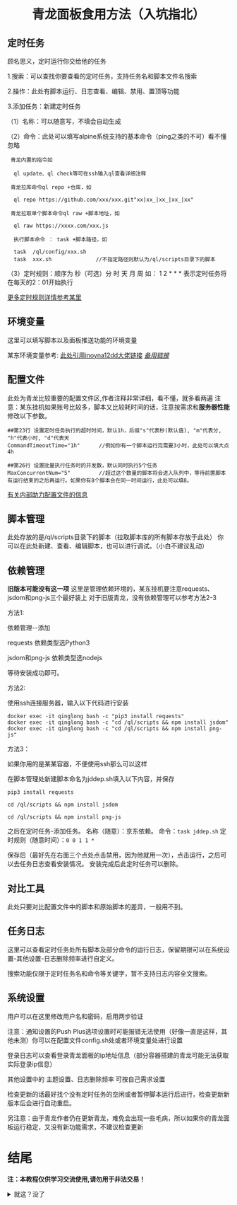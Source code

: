 <h1 align="center">青龙面板食用方法（入坑指北）</h1>


## 定时任务
顾名思义，定时运行你交给他的任务

1.搜索：可以查找你要查看的定时任务，支持任务名和脚本文件名搜索

2.操作：此处有脚本运行、日志查看、编辑、禁用、置顶等功能

3.添加任务：新建定时任务

  （1）名称：可以随意写，不填会自动生成
  
  （2）命令：此处可以填写alpine系统支持的基本命令（ping之类的不可）看不懂忽略
  
     青龙内置的指令如
      
      ql update、ql check等可在ssh输入ql查看详细注释
      
     青龙拉库命令ql repo +仓库，如
      
      ql repo https://github.com/xxx/xxx.git"xx|xx_|xx_|xx_|xx"
      
     青龙拉取单个脚本命令ql raw +脚本地址，如
      
      ql raw https://xxxx.com/xxx.js
      
      执行脚本命令 ： task +脚本路径，如
      
      task  /ql/config/xxx.sh
      task  xxx.sh              //不指定路径则默认为/ql/scripts目录下的脚本
      
  （3）定时规则：顺序为 秒（可选）分 时 天 月 周 如：
  1 2 * * * 表示定时任务将在每天的2：01开始执行
  
  [更多定时规则详情参考某里](https://help.aliyun.com/document_detail/173611.html)
  
## 环境变量
这里可以填写脚本以及面板推送功能的环境变量

某东环境变量参考:
[此处引用inoyna12dd大佬链接](https://github.com/inoyna12/JDsc/blob/main/backUp/githubAction.md)
      *[备用链接](https://github.com/gold-huiyun/JDsc/blob/main/backUp/githubAction.md)*
## 配置文件
此处为青龙比较重要的配置文件区,作者注释非常详细，看不懂，就多看两遍
注意：某东挂机如果账号比较多，脚本又比较耗时间的话，注意按需求和**服务器性能**修改以下参数。
```
##第23行 设置定时任务执行的超时时间，默认1h，后缀"s"代表秒(默认值), "m"代表分, "h"代表小时, "d"代表天
CommandTimeoutTime="1h"      //例如你有一个脚本运行完需要3小时，此处可以填大点 4h

##第26行 设置批量执行任务时的并发数，默认同时执行5个任务
MaxConcurrentNum="5"         //超过这个数量的脚本将会进入队列中，等待前置脚本有运行结束的之后再运行。如果你有8个脚本会在同一时间运行，此处可以填8。
```

[有关内部助力配置文件的信息](https://github.com/inoyna12/JDsc/blob/main/backUp/githubAction.md)

## 脚本管理
此处存放的是/ql/scripts目录下的脚本（拉取脚本库的所有脚本存放于此处）
你可以在此处新建、查看、编辑脚本，也可以进行调试。（小白不建议乱动）
## 依赖管理   
**旧版本可能没有这一项**
这里是管理依赖环境的，某东挂机要注意requests、jsdom和png-js三个最好装上
对于旧版青龙，没有依赖管理可以参考方法2-3

方法1:

依赖管理--添加

requests       依赖类型选Python3

jsdom和png-js  依赖类型选nodejs

等待安装成功即可。

方法2:

使用ssh连接服务器，输入以下代码进行安装
```
docker exec -it qinglong bash -c "pip3 install requests"
docker exec -it qinglong bash -c "cd /ql/scripts && npm install jsdom"
docker exec -it qinglong bash -c "cd /ql/scripts && npm install png-js"

```
方法3：

如果你用的是某某容器，不便使用ssh那么可以这样

在脚本管理处新建脚本命名为jddep.sh填入以下内容，并保存
```
pip3 install requests

cd /ql/scripts && npm install jsdom

cd /ql/scripts && npm install png-js
```
之后在定时任务-添加任务。
名称（随意）：京东依赖。
命令：`task jddep.sh`
定时规则（随意时间）：`0 0 1 1 *`

保存后（最好先在右面三个点处点击禁用，因为他就用一次），点击运行，之后可以去任务日志查看安装情况。
安装完成后此定时任务可以删除。

## 对比工具

此处只要对比配置文件中的脚本和原始脚本的差异，一般用不到。

## 任务日志

这里可以查看定时任务处所有脚本及部分命令的运行日志，保留期限可以在系统设置-其他设置-日志删除频率进行自定义。

搜索功能仅限于定时任务名和命令等关键字，暂不支持日志内容全文搜索。

## 系统设置
用户可以在这里修改用户名和密码，启用两步验证

注意：通知设置的Push Plus选项设置时可能报错无法使用（好像一直是这样，其他未测）你可以在配置文件config.sh处或者环境变量处进行设置

登录日志可以查看登录青龙面板的ip地址信息（部分容器搭建的青龙可能无法获取实际登录ip信息）

其他设置中的 主题设置、日志删除频率  可按自己需求设置

检查更新的话最好找个没有定时任务的空闲或者暂停脚本运行后进行，检查更新新版本后会进行自动重启。

另注意：由于青龙作者仍在更新青龙，难免会出现一些毛病，所以如果你的青龙面板运行稳定，又没有新功能需求，不建议检查更新

# 结尾

**注：本教程仅供学习交流使用,请勿用于非法交易！**

<details>
<summary>就这？没了</summary>
   
  呃，还有一点点啦
  
[青龙JD小知识](https://github.com/gold-huiyun/mydiysset/blob/main/qlhelp/%E9%9D%92%E9%BE%99JD%E5%B0%8F%E7%9F%A5%E8%AF%86.md)
   
